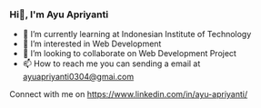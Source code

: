 ### Hi👋, I'm Ayu Apriyanti

- 🌱 I’m currently learning at Indonesian Institute of Technology
- 👀 I’m interested in Web Development
- 👯 I’m looking to collaborate on Web Development Project
- 📫 How to reach me you can sending a email at ayuapriyanti0304@gmai.com

Connect with me on https://www.linkedin.com/in/ayu-apriyanti/ 
